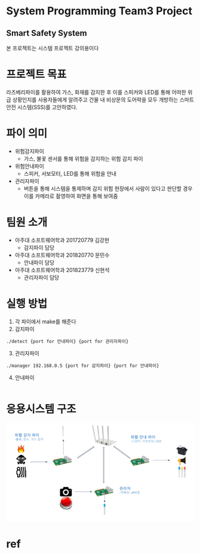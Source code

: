 # System Programming Team3 Project

## Smart Safety System
본 프로젝트는 시스템 프로젝트 강의용이다

# 프로젝트 목표
라즈베리파이를 활용하여 가스, 화재를 감지한 후 이를 스피커와 LED를 통해 어떠한 위급 상황인지를 사용자들에게 알려주고 건물 내 비상문의 도어락을 모두 개방하는 스마트 안전 시스템(SSS)를 고안하였다.

# 파이 의미
- 위험감지파이
    - 가스, 불꽃 센서를 통해 위험을 감지하는 위험 감지 파이
- 위험안내파이
    - 스피커, 서보모터, LED를 통해 위험을 안내
- 관리자파이
    - 버튼을 통해 시스템을 통제하며 감지 위험 현장에서 사람이 있다고 판단할 경우 이를 카메라로 촬영하여 화면을 통해 보여줌

# 팀원 소개
- 아주대 소프트웨어학과 201720779 김강현
    - 감지파이 담당
- 아주대 소프트웨어학과 201820770 문민수
    - 안내파이 담당
- 아주대 소프트웨어학과 201823779 신현석
    - 관리자파이 담당
 
# 실행 방법
1. 각 파이에서 make를 해준다
2. 감지파이
```
./detect {port for 안내파이} {port for 관리자파이}
```
3. 관리자파이
```
./manager 192.168.0.5 {port for 감지파이} {port for 안내파이}
```
4. 안내파이
```

```

# 응용시스템 구조
<img src="./img/system.png">

# ref


